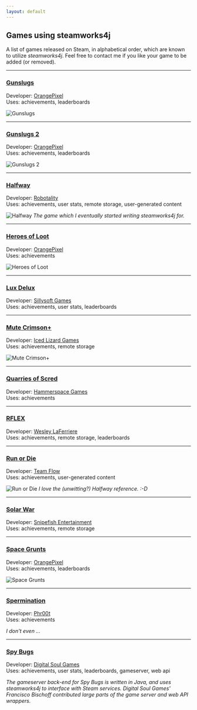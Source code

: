 ```yaml
---
layout: default
---
```


## Games using steamworks4j

A list of games released on Steam, in alphabetical order, which are known to utilize *steamworks4j*. Feel free to contact me if you like your game to be added (or removed).

---
### [Gunslugs](http://store.steampowered.com/app/371890/)

Developer: [OrangePixel][orangepixel]<br>
Uses: achievements, leaderboards<br>

![Gunslugs](images/showcase_gunslugs.png)

---
### [Gunslugs 2](http://store.steampowered.com/app/340750/)

Developer: [OrangePixel][orangepixel]<br>
Uses: achievements, leaderboards<br>

![Gunslugs 2](images/showcase_gunslugs2.png)

---
### [Halfway](http://store.steampowered.com/app/253150/)

Developer: [Robotality][robotality]<br>
Uses: achievements, user stats, remote storage, user-generated content<br>

![Halfway](images/showcase_halfway.png)
*The game which I eventually started writing steamworks4j for.*

---
### [Heroes of Loot](http://store.steampowered.com/app/359280/)

Developer: [OrangePixel][orangepixel]<br>
Uses: achievements<br>

![Heroes of Loot](images/showcase_heroesofloot.png)

---
### [Lux Delux](http://store.steampowered.com/app/341950/)

Developer: [Sillysoft Games][sillysoft]<br>
Uses: achievements, user stats, leaderboards<br>

---
### [Mute Crimson+](http://store.steampowered.com/app/384280/)

Developer: [Iced Lizard Games][icedlizardgames]<br>
Uses: achievements, remote storage<br>

![Mute Crimson+](images/showcase_mutecrimsonplus.png)

---
### [Quarries of Scred](http://store.steampowered.com/app/346770/)

Developer: [Hammerspace Games][hammerspacegames]<br>
Uses: achievements<br>

---
### [RFLEX](http://store.steampowered.com/app/392020/)

Developer: [Wesley LaFerriere][rflex]<br>
Uses: achievements, remote storage, leaderboards<br>

---
### [Run or Die](http://store.steampowered.com/app/325150/)

Developer: [Team Flow][teamflow]<br>
Uses: achievements, user-generated content<br>

![Run or Die](images/showcase_runordie.png)
*I love the (unwitting?) Halfway reference. :-D*

---
### [Solar War](http://store.steampowered.com/app/340880/)

Developer: [Snipefish Entertainment][snipefish]<br>
Uses: achievements, remote storage<br>

---
### [Space Grunts](http://store.steampowered.com/app/371430/)

Developer: [OrangePixel][orangepixel]<br>
Uses: achievements, leaderboards<br>

![Space Grunts](images/showcase_spacegrunts.png)

---
### [Spermination](http://store.steampowered.com/app/363460/)

Developer: [Phr00t][phr00t]<br>
Uses: achievements<br>

*I don't even ...*

---
### [Spy Bugs](http://store.steampowered.com/app/366860/)

Developer: [Digital Soul Games][digitalsoulgames]<br>
Uses: achievements, user stats, leaderboards, gameserver, web api<br>

*The gameserver back-end for Spy Bugs is written in Java, and uses steamworks4j to interface with Steam services. Digital Soul Games' Francisco Bischoff contributed large parts of the game server and web API wrappers.*

[digitalsoulgames]: http://www.digitalsoulgames.org
[icedlizardgames]: http://icedlizardgames.com
[hammerspacegames]: http://www.quarriesofscred.com
[orangepixel]: http://www.orangepixel.net
[phr00t]: http://www.phr00t.com
[robotality]: http://robotality.com
[rflex]: http://rflex-game.com
[sillysoft]: http://sillysoft.net
[snipefish]: http://solarwar.net
[teamflow]: http://www.runordiegame.com